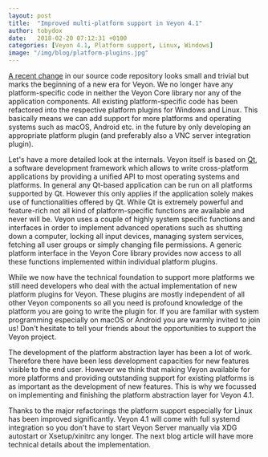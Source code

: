 ```yaml
---
layout: post
title:  "Improved multi-platform support in Veyon 4.1"
author: tobydox
date:   2018-02-20 07:12:31 +0100
categories: [Veyon 4.1, Platform support, Linux, Windows]
image: "/img/blog/platform-plugins.jpg"
---
```


[A recent change][4ddbc8a051214251e8e7a70acc947665db5fa992] in our source code repository looks small and trivial but marks the beginning of a new era for Veyon. We no longer have any platform-specific code in neither the Veyon Core library nor any of the application components. All existing platform-specific code has been refactored into the respective platform plugins for Windows and Linux. This basically means we can add support for more platforms and operating systems such as macOS, Android etc. in the future by only developing an appropriate platform plugin (and preferably also a VNC server integration plugin).

Let's have a more detailed look at the internals. Veyon itself is based on [Qt][qt], a software development framework which allows to write cross-platform applications by providing a unified API to most operating systems and platforms. In general any Qt-based application can be run on all platforms supported by Qt. However this only applies if the application solely makes use of functionalities offered by Qt. While Qt is extremely powerful and feature-rich not all kind of platform-specific functions are available and never will be. Veyon uses a couple of highly system specific functions and interfaces in order to implement advanced operations such as shutting down a computer, locking all input devices, managing system services, fetching all user groups or simply changing file permissions. A generic platform interface in the Veyon Core library provides now access to all these functions implemented within individual platform plugins.

While we now have the technical foundation to support more platforms we still need developers who deal with the actual implementation of new platform plugins for Veyon. These plugins are mostly independent of all other Veyon components so all you need is profound knowledge of the platform you are going to write the plugin for. If you are familiar with system programming especially on macOS or Android you are warmly invited to join us! Don't hesitate to tell your friends about the opportunities to support the Veyon project.

The development of the platform abstraction layer has been a lot of work. Therefore there have been less development capacities for new features visible to the end user. However we think that making Veyon available for more platforms and providing outstanding support for existing platforms is as important as the development of new features. This is why we focussed on implementing and finishing the platform abstraction layer for Veyon 4.1.

Thanks to the major refactorings the platform support especially for Linux has been improved significantly. Veyon 4.1 will come with full systemd integration so you don't have to start Veyon Server manually via XDG autostart or Xsetup/xinitrc any longer. The next blog article will have more technical details about the implementation.

[4ddbc8a051214251e8e7a70acc947665db5fa992]: https://github.com/veyon/veyon/commit/4ddbc8a051214251e8e7a70acc947665db5fa992
[qt]: https://www.qt.io/

